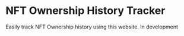 # NFT Ownership History Tracker
Easily track NFT Ownership history using this website. In development
